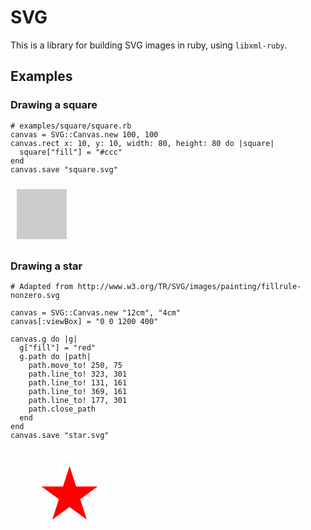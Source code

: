 # SVG

This is a library for building SVG images in ruby, using `libxml-ruby`.

## Examples

### Drawing a square

    # examples/square/square.rb
    canvas = SVG::Canvas.new 100, 100
    canvas.rect x: 10, y: 10, width: 80, height: 80 do |square|
      square["fill"] = "#ccc"
    end
    canvas.save "square.svg"

<svg version="1.1" xmlns="http://www.w3.org/2000/svg" width="100" height="100"><rect x="10" y="10" width="80" height="80" fill="#ccc"/></svg>

### Drawing a star

    # Adapted from http://www.w3.org/TR/SVG/images/painting/fillrule-nonzero.svg

    canvas = SVG::Canvas.new "12cm", "4cm"
    canvas[:viewBox] = "0 0 1200 400"

    canvas.g do |g|
      g["fill"] = "red"
      g.path do |path|
        path.move_to! 250, 75
        path.line_to! 323, 301
        path.line_to! 131, 161
        path.line_to! 369, 161
        path.line_to! 177, 301
        path.close_path
      end
    end
    canvas.save "star.svg"

<svg version="1.1" xmlns="http://www.w3.org/2000/svg" width="12cm" height="4cm" viewBox="0 0 1200 400"><g fill="red"><path d="M 250 75 L 323 301 L 131 161 L 369 161 L 177 301 Z"/></g></svg>
